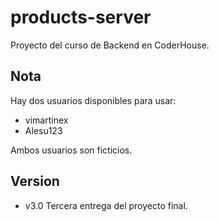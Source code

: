 # products-server

Proyecto del curso de Backend en CoderHouse.

## Nota

Hay dos usuarios disponibles para usar:

- vimartinex
- Alesu123

Ambos usuarios son ficticios.

## Version

- v3.0 Tercera entrega del proyecto final.
